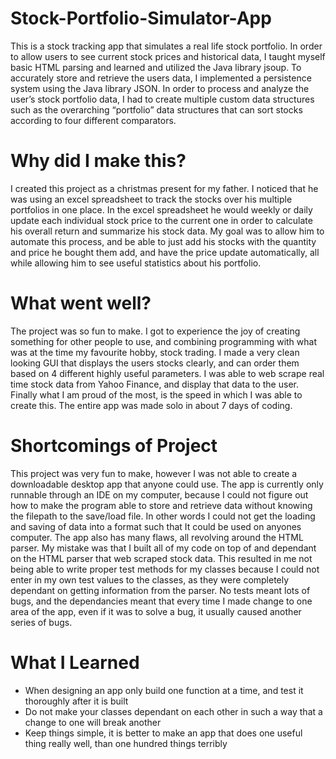 # Stock-Portfolio-Simulator-App
This is a stock tracking app that simulates a real life stock portfolio. In order to allow users to see current stock prices and historical data, I taught myself basic HTML parsing and learned and utilized the Java library jsoup. To accurately store and retrieve the users data, I implemented a persistence system using the Java library JSON. In order to process and analyze the user’s stock portfolio data, I had to create multiple custom data structures such as the overarching “portfolio” data structures that can sort stocks according to four different comparators. 
# Why did I make this?
I created this project as a christmas present for my father. I noticed that he was using an excel spreadsheet to track the stocks over his multiple portfolios in one place. In the excel spreadsheet he would weekly or daily update each individual stock price to the current one in order to calculate his overall return and summarize his stock data. My goal was to allow him to automate this process, and be able to just add his stocks with the quantity and price he bought them add, and have the price update automatically, all while allowing him to see useful statistics about his portfolio.
# What went well?
The project was so fun to make. I got to experience the joy of creating something for other people to use, and combining programming with what was at the time my favourite hobby, stock trading. I made a very clean looking GUI that displays the users stocks clearly, and can order them based on 4 different highly useful parameters. I was able to web scrape real time stock data from Yahoo Finance, and display that data to the user. Finally what I am proud of the most, is the speed in which I was able to create this. The entire app was made solo in about 7 days of coding.
# Shortcomings of Project
This project was very fun to make, however I was not able to create a downloadable desktop app that anyone could use. The app is currently only runnable through an IDE on my computer, because I could not figure out how to make the program able to store and retrieve data without knowing the filepath to the save/load file. In other words I could not get the loading and saving of data into a format such that It could be used on anyones computer. The app also has many flaws, all revolving around the HTML parser. My mistake was that I built all of my code on top of and dependant on the HTML parser that web scraped stock data. This resulted in me not being able to write proper test methods for my classes because I could not enter in my own test values to the classes, as they were completely dependant on getting information from the parser. No tests meant lots of bugs, and the dependancies meant that every time I made change to one area of the app, even if it was to solve a bug, it usually caused another series of bugs.
# What I Learned
- When designing an app only build one function at a time, and test it thoroughly after it is built
- Do not make your classes dependant on each other in such a way that a change to one will break another
- Keep things simple, it is better to make an app that does one useful thing really well, than one hundred things terribly
